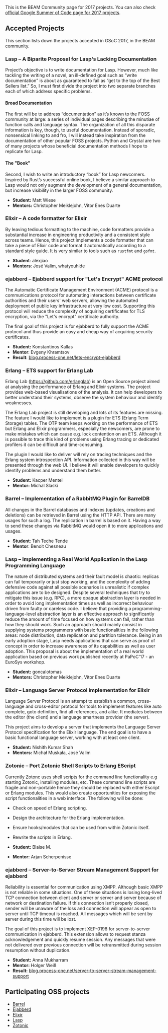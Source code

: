 This is the BEAM Community page for 2017 projects. You can also check [official Google Summer of Code page for 2017 projects](https://summerofcode.withgoogle.com/organizations/5912941485359104/).

## Accepted Projects

This section lists down the projects accepted in GSoC 2017, in the BEAM community.


### Lasp – A Biparite Proposal for Lasp's Lacking Documentation

Project’s objective is to write documentation for Lasp. However, much like tackling the writing of a novel, an ill-defined goal such as “write documentation” is about as guaranteed to fail as “get to the top of the Best Sellers list.” So, I must first divide the project into two separate branches each of which address specific problems.

#### Broad Documentation

The first will be to address “documentation” as it’s known to the FOSS community at large: a series of individual pages describing the minutiae of function calls and language syntax. The organization of all this disparate information is key, though, to useful documentation. Instead of sporadic, nonsensical linking to and fro, I will instead take inspiration from the documentation of other popular FOSS projects. Python and Crystal are two of many projects whose beneficial documentation methods I hope to replicate for Lasp.

#### The "Book"

Second, I wish to write an introductory “book” for Lasp newcomers. Inspired by Rust’s successful online book, I believe a similar approach to Lasp would not only augment the development of a general documentation, but increase visibility in the larger FOSS community.

* **Student:** Matt Wiese
* **Mentors:** Christopher Meiklejohn, Vitor Enes Duarte


### Elixir – A code formatter for Elixir

By leaving tedious formatting to the machine, code formatters provide a substantial increase in engineering productivity and a consistent style across teams. Hence, this project implements a code formatter that can take a piece of Elixir code and format it automatically according to a standard style guide. It is very similar to tools such as `rustfmt` and `gofmt`.

* **Student**: alexjiao
* **Mentors**: José Valim, whatyouhide


### ejabberd – Ejabberd support for "Let's Encrypt" ACME protocol

The Automatic Certificate Management Environment (ACME) protocol is a communications protocol for automating interactions between certificate authorities and their users' web servers, allowing the automated deployment of public key infrastructure at very low cost. Supporting this protocol will reduce the complexity of acquiring certificates for TLS encryption, via the "Let's encrypt" certificate authority.

The final goal of this project is for ejabberd to fully support the ACME protocol and thus provide an easy and cheap way of acquiring security certificates.

* **Student:** Konstantinos Kallas
* **Mentor**: Evgeny Khramtsov
* **Result**: [blog.process-one.net/lets-encrypt-ejabberd](https://blog.process-one.net/lets-encrypt-ejabberd/)


### Erlang – ETS support for Erlang Lab

Erlang Lab (https://github.com/erlanglab) is an Open Source project aimed at analysing the performance of Erlang and Elixir systems. The project provides web-based visualisations of the analysis. It can help developers to better understand their systems, observe the system behaviour and identify weaknesses.

The Erlang Lab project is still developing and lots of its features are missing. The feature I would like to implement is a plugin for ETS (Erlang Term Storage) tables. The OTP team keeps working on the performance of ETS but Erlang and Elixir programmers, especially the newcomers, are prone to make mistakes which can cause e.g. lock contention on an ETS. Although it is possible to trace this kind of problems using Erlang tracing or dedicated profilers it can be difficult and time-consuming.

The plugin I would like to deliver will rely on tracing techniques and the Erlang system introspection API. Information collected in this way will be presented through the web UI. I believe it will enable developers to quickly identify problems and understand them better.

* **Student:** Kacper Mentel
* **Mentor:** Michal Slaski


### Barrel – Implementation of a RabbitMQ Plugin for BarrelDB

All changes in the Barrel databases and indexes (updates, creations and deletions) can be retrieved in Barrel using the HTTP API. There are many usages for such a log. The replication in barrel is based on it. Having a way to send these changes via RabbitMQ would open it to more applications and usages.

* **Student**: Tah Teche Tende
* **Mentor**: Benoit Chesneau


### Lasp – Implementing a Real World Application in the Lasp Programming Language

The nature of distributed systems and their fault model is chaotic: replicas can fail temporarily or just stop working, and the complexity of adding defensive code against all possible scenarios is unrealistic if complex applications are to be designed. Despite several techniques that try to mitigate this issue (e.g. RPC), a more opaque abstraction layer is needed in order to avoid long implementation times as well as incorrect behaviour driven from faulty or careless code. I believe that providing a programming-language-level abstraction layer is an effective approach to significantly reduce the amount of time focused on how systems can fail, rather than how they should work. Such an approach should mainly consist in supplying systems programmers with basic functionalities in the following areas: node distribution, data replication and partition tolerance. Being in an early adoption stage, Lasp needs applications that can serve as proof of concept in order to increase awareness of its capabilities as well as user adoption. This proposal is about the implementation of a real world application based on previous work published recently at PaPoC'17 - an EuroSys workshop.

* **Student:** goncalotomas
* **Mentors:** Christopher Meiklejohn, Vitor Enes Duarte


### Elixir – Language Server Protocol implementation for Elixir

Language Server Protocol is an attempt to establish a common, cross-language and cross-editor protocol for tools to implement features like auto complete, goto definition, find all references, and alike. It mediates between the editor (the client) and a language smartness provider (the server).

This project aims to develop a server that implements the Language Server Protocol specification for the Elixir language. The end goal is to have a basic functional language server, working with at least one client.

* **Student:** Nishith Kumar Shah
* **Mentors:** Michał Muskała, José Valim


### Zotonic – Port Zotonic Shell Scripts to Erlang EScript

Currently Zotonc uses shell scripts for the command line functionality e.g starting Zotonic, installing modules, etc. These command line scripts are fragile and non-portable hence they should be replaced with either Escript or Erlang modules. This would also create opportunities for exposing the script functionalities in a web interface. The following will be done:

* Check on speed of Erlang scripting.
* Design the architecture for the Erlang implementation.
* Ensure hooks/modules that can be used from within Zotonic itself.
* Rewrite the scripts in Erlang.

* **Student:** Blaise M.
* **Mentor:** Arjan Scherpenisse


### ejabberd – Server-to-Server Stream Management Support for ejabberd

Reliability is essential for communication using XMPP. Although basic XMPP is not reliable in some situations. One of these situations is losing long-lived TCP connection between client and server or server and server because of network or destination failure. If this connection isn’t properly closed, sender will be unaware of the loss and connection will appear as open to server until TCP timeout is reached. All messages which will be sent by server during this time will be lost.

The goal of this project is to implement XEP-0198 for server-to-server communication in ejabberd. This extension allows to request stanza acknowledgement and quickly resume session. Any messages that were not delivered over previous connection will be retransmitted during session resumption without duplication.

* **Student:** Anna Mukharram
* **Mentor:** Holger Weiß
* **Result:** [blog.process-one.net/server-to-server-stream-management-support](https://blog.process-one.net/server-to-server-stream-management-support/)

## Participating OSS projects

* [Barrel](https://barrel-db.org/)
* [Ejabberd](https://www.ejabberd.im/)
* [Elixir](https://elixir-lang.org/)
* [Lasp](https://lasp-lang.org/)
* [Zotonic](http://zotonic.com/)
